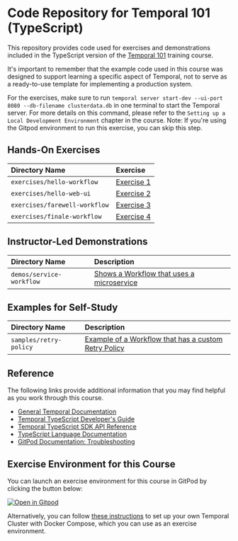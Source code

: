 # Code Repository for Temporal 101 (TypeScript)
This repository provides code used for exercises and demonstrations
included in the TypeScript version of the [Temporal 101](https://github.com/temporalio/edu-101-typescript-content) training course.

It's important to remember that the example code used in this course was designed to support learning a specific aspect of Temporal, not to serve as a ready-to-use template for implementing a production system.

For the exercises, make sure to run `temporal server start-dev --ui-port 8080 --db-filename clusterdata.db` in one terminal to start the Temporal server. For more details on this command, please refer to the `Setting up a Local Development Environment` chapter in the course. Note: If you're using the Gitpod environment to run this exercise, you can skip this step.

## Hands-On Exercises

Directory Name                | Exercise
:---------------------------- | :----------------------------
`exercises/hello-workflow`    | [Exercise 1](exercises/hello-workflow/README.md)
`exercises/hello-web-ui`      | [Exercise 2](exercises/hello-web-ui/README.md)
`exercises/farewell-workflow` | [Exercise 3](exercises/farewell-workflow/README.md)
`exercises/finale-workflow`   | [Exercise 4](exercises/finale-workflow/README.md)


## Instructor-Led Demonstrations
Directory Name                         | Description
:------------------------------------- | :----------------------------------------------------------------------------------
`demos/service-workflow`                | [Shows a Workflow that uses a microservice](demos/service-workflow)


## Examples for Self-Study
Directory Name                         | Description
:------------------------------------- | :----------------------------------------------------------------------------------
`samples/retry-policy`                 | [Example of a Workflow that has a custom Retry Policy](./samples/retry-policy)


## Reference
The following links provide additional information that you may find helpful as you work through this course.
* [General Temporal Documentation](https://docs.temporal.io/)
* [Temporal TypeScript Developer's Guide](https://docs.temporal.io/application-development?lang=typescript)
* [Temporal TypeScript SDK API Reference](https://typescript.temporal.io/)
* [TypeScript Language Documentation](https://www.typescriptlang.org/)
* [GitPod Documentation: Troubleshooting](https://www.gitpod.io/docs/troubleshooting)


## Exercise Environment for this Course
You can launch an exercise environment for this course in GitPod by clicking the button below:

[![Open in Gitpod](https://gitpod.io/button/open-in-gitpod.svg)](https://gitpod.io/#https://github.com/temporalio/edu-101-typescript-code)

Alternatively, you can follow 
[these instructions](https://learn.temporal.io/getting_started/typescript/hello_world_in_typescript/) to set up your own Temporal Cluster with Docker Compose, which you can use as an exercise environment.